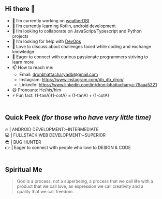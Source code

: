 ## Hi there 👋

- 🔭 I’m currently working on [weatherDBI](https://github.com/db-db-dron/weatherdb)
- 🌱 I’m currently learning Kotlin, android development
- 👯 I’m looking to collaborate on JavaScript/Typescript and Python projects
- 🤔 I’m looking for help with [DevOps](https://www.google.com/search?q=devops)
- 💬 Love to discuss about challenges faced while coding and exchange knowledge
- 🤝 Eager to connect with curious passionate programmers striving to learn more
- 📫 How to reach me:
    - Email: dronbhattacharyadb@gmail.com
    - Instagram: https://www.instagram.com/db_db_dron/
    - LinkedIn: https://www.linkedin.com/in/dron-bhattacharya-75aaa5221
- 😄 Pronouns: He/his/him
- ⚡ Fun fact: (1-tanA)(1-cotA) = (1-tanA) + (1-cotA)
<br/><br/>
## Quick Peek _(for those who have very little time)_
🔥 | ANDROID DEVELOPMENT:~INTERMEDIATE <br/>
💻 | FULLSTACK WEB DEVELOPMENT:~SUPERIOR <br/>
😎 | BUG HUNTER <br/>
👉 | Eager to connect with people who love to DESIGN & CODE
<br/><br/>
## Spiritual Me
>God is a process, not a superbeing, a process that we call life with a product that we call love, an expression we call creativity and a quality that we call freedom.
